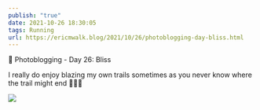 ```yaml
---
publish: "true"
date: 2021-10-26 18:30:05
tags: Running
url: https://ericmwalk.blog/2021/10/26/photoblogging-day-bliss.html
---
```


📸 Photoblogging - Day 26: Bliss

I really do enjoy blazing my own trails sometimes as you never know where the trail might end 🏃🏻‍♂️

![](https://ericmwalk.blog/uploads/2021/33264e0ec2.jpg)